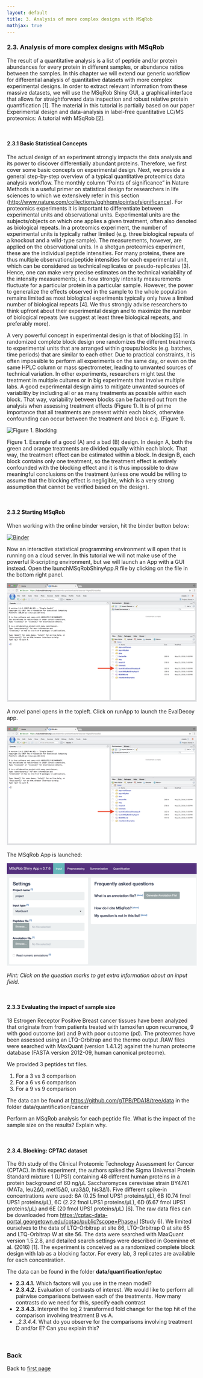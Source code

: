 ```yaml
---
layout: default
title: 3. Analysis of more complex designs with MSqRob
mathjax: true
---
```


<script src="https://cdnjs.cloudflare.com/ajax/libs/mathjax/2.7.0/MathJax.js?config=TeX-AMS-MML_HTMLorMML" type="text/javascript"></script>

### 2.3. Analysis of more complex designs with MSqRob
The result of a quantitative analysis is a list of peptide and/or protein abundances for every protein in different samples, or abundance ratios between the samples. In this chapter we will extend our generic workflow for differential analysis of quantitative datasets with more complex experimental designs.
In order to extract relevant information from these massive datasets, we will use the MSqRob Shiny GUI, a graphical interface that allows for straightforward data inspection and robust relative protein quantification [1]. The material in this tutorial is partially based on our paper Experimental design and data-analysis in label-free quantitative LC/MS proteomics: A tutorial with MSqRob [2].

<br/>

#### 2.3.1 Basic Statistical Concepts
The actual design of an experiment strongly impacts the data analysis and its power to discover differentially abundant proteins. Therefore, we first cover some basic concepts on experimental design. Next, we provide a general step-by-step overview of a typical quantitative proteomics data analysis workflow. The monthly column “Points of significance” in Nature Methods is a useful primer on statistical design for researchers in life sciences to which we extensively refer in this section (http://www.nature.com/collections/qghhqm/pointsofsignificance).
For proteomics experiments it is important to differentiate between experimental units and observational units. Experimental units are the subjects/objects on which one applies a given treatment, often also denoted as biological repeats. In a proteomics experiment, the number of experimental units is typically rather limited (e.g. three biological repeats of a knockout and a wild-type sample). The measurements, however, are applied on the observational units. In a shotgun proteomics experiment, these are the individual peptide intensities. For many proteins, there are thus multiple observations/peptide intensities for each experimental unit, which can be considered as technical replicates or pseudo-replicates [3]. Hence, one can make very precise estimates on the technical variability of the intensity measurements; i.e. how strongly intensity measurements fluctuate for a particular protein in a particular sample. However, the power to generalize the effects observed in the sample to the whole population remains limited as most biological experiments typically only have a limited number of biological repeats [4]. We thus strongly advise researchers to think upfront about their experimental design and to maximize the number of biological repeats (we suggest at least three biological repeats, and preferably more).

A very powerful concept in experimental design is that of blocking [5]. In randomized complete block design one randomizes the different treatments to experimental units that are arranged within groups/blocks (e.g. batches, time periods) that are similar to each other. Due to practical constraints, it is often impossible to perform all experiments on the same day, or even on the same HPLC column or mass spectrometer, leading to unwanted sources of technical variation. In other experiments, researchers might test the treatment in multiple cultures or in big experiments that involve multiple labs. A good experimental design aims to mitigate unwanted sources of variability by including all or as many treatments as possible within each block. That way, variability between blocks can be factored out from the analysis when assessing treatment effects (Figure 1). It is of prime importance that all treatments are present within each block, otherwise confounding can occur between the treatment and block e.g. (Figure 1).


![Figure 1. Blocking](./figs/blocking.png)

Figure 1. Example of a good (A) and a bad (B) design. In design A, both the green and orange treatments are divided equally within each block. That way, the treatment effect can be estimated within a block. In design B, each block contains only one treatment, so the treatment effect is entirely confounded with the blocking effect and it is thus impossible to draw meaningful conclusions on the treatment (unless one would be willing to assume that the blocking effect is negligible, which is a very strong assumption that cannot be verified based on the design).

<br/>

#### 2.3.2 Starting MSqRob

When working with the online binder version, hit the binder button below:

[![Binder](http://mybinder.org/badge.svg)](http://mybinder.org/v2/gh/GTPB/PDA18/master?urlpath=rstudio)

Now an interactive statistical programming environment will open that is running on a cloud server. In this tutorial we will not make use of the powerful R-scripting environment, but we will launch an App with a GUI instead. Open the launchMSqRobShinyApp.R file by clicking on the file in the bottom right panel.

![Figure 2. Rstudio](./figs/rstudioWindowEvalDecoy.png)

A novel panel opens in the topleft. Click on runApp to launch the EvalDecoy app.

![Figure 3. Rstudio](./figs/rstudioWindowEvalDecoy.png)

The MSqRob App is launched:

![Figure 4. MSqRob Input tab](./figs/msqrobInput1.png)

*Hint: Click on the question marks to get extra information about an input field.*

<br/>

#### 2.3.3 Evaluating the impact of sample size
18 Estrogen Receptor Positive Breast cancer tissues have been analyzed that originate from from patients treated with tamoxifen upon recurrence, 9 with good outcome (or) and 9 with poor outcome (pd).
The proteomes have been assessed using an LTQ-Orbitrap  and the thermo output .RAW files were searched with MaxQuant (version 1.4.1.2) against the human proteome database (FASTA version 2012-09, human canonical proteome).

We provided 3 peptides txt files.

1. For a 3 vs 3 comparison
2. For a 6 vs 6 comparison
3. For a 9 vs 9 comparison

The data can be found at https://github.com/gTPB/PDA18/tree/data
in the folder data/quantification/cancer

Perform an MSqRob analysis for each peptide file. What is the impact of the sample size on the results?
Explain why.

<br/>

#### 2.3.4. Blocking: CPTAC dataset

The 6th study of the Clinical Proteomic Technology Assessment for Cancer (CPTAC). In this experiment, the authors spiked the Sigma Universal Protein Standard mixture 1 (UPS1) containing 48 different human proteins in a protein background of 60 ng/μL Saccharomyces cerevisiae strain BY4741 (MATa, leu2Δ0, met15Δ0, ura3Δ0, his3Δ1). Five different spike-in concentrations were used: 6A (0.25 fmol UPS1 proteins/μL), 6B (0.74 fmol UPS1 proteins/μL), 6C (2.22 fmol UPS1 proteins/μL), 6D (6.67 fmol UPS1 proteins/μL) and 6E (20 fmol UPS1 proteins/μL) [6]. The raw data files can be downloaded from https://cptac-data-portal.georgetown.edu/cptac/public?scope=Phase+I (Study 6). We limited ourselves to the data of LTQ-Orbitrap at site 86, LTQ-Orbitrap O at site 65 and LTQ-Orbitrap W at site 56. The data were searched with MaxQuant version 1.5.2.8, and detailed search settings were described in Goeminne et al. (2016) [1]. The experiment is conceived as a randomized complete block design with lab as a blocking factor. For every lab, 3 replicates are available for each concentration.

The data can be found in the folder **data/quantification/cptac**

* __2.3.4.1.__ Which factors will you use in the mean model?
* __2.3.4.2.__ Evaluation of contrasts of interest. We would like to perform all pairwise comparisons between each of the treatments. How many contrasts do we need for this, specify each contrast
* __2.3.4.3.__ Interpret the log 2 transformed fold change for the top hit of the comparison involving treatment B vs A.
* __2.3.4.4._ What do you observe for the comparisons involving treatment D and/or E? Can you explain this?

<br/>

### Back

Back to [first page](../index.md)
